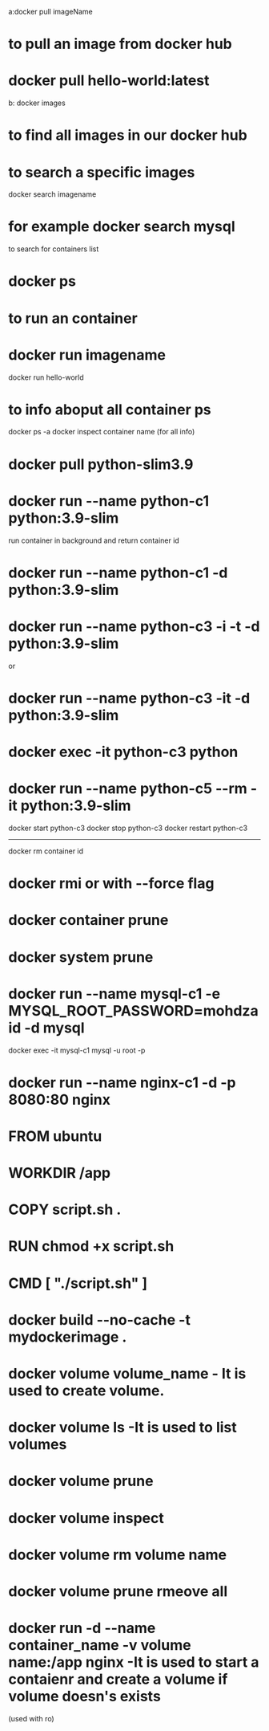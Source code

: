 a:docker pull imageName
# to pull an image from docker hub
#  docker pull hello-world:latest
b: docker images
# to find all images in our docker hub
# to search a specific  images
docker search imagename 
# for example docker search mysql

to search for containers list
# docker ps

# to run an container
# docker run imagename
docker run hello-world

# to info aboput all container ps
docker ps -a
docker inspect container name (for all info)


<!-- exmpale -->
# docker pull python-slim3.9
# docker run --name python-c1 python:3.9-slim

run container in background and return container id
# docker run --name python-c1 -d  python:3.9-slim 


 <!-- open in interactive mode it will remian in running state  -->
 # docker run --name python-c3 -i -t -d python:3.9-slim
 or
 # docker run --name python-c3 -it -d python:3.9-slim

<!-- execute a command in a running container -->
#  docker exec -it python-c3 python

<!-- remove container  after using it  -->
# docker run --name python-c5 --rm -it python:3.9-slim 

<!-- to stop container -->
docker start python-c3
docker stop python-c3
docker restart python-c3
****

<!-- remove container -->
docker rm container id

<!-- remove image -->
# docker rmi or with --force flag

<!-- This will remove all stopped containers -->
# docker container prune
# docker system prune

<!-- environment variable -->
# docker run --name mysql-c1 -e MYSQL_ROOT_PASSWORD=mohdzaid -d mysql 

<!-- mysql shell command -->
docker exec -it mysql-c1 mysql -u root -p

<!-- port map docker to our  machine -->
# docker run --name nginx-c1 -d -p 8080:80 nginx 

# FROM ubuntu


# WORKDIR /app


# COPY script.sh .


# RUN chmod +x script.sh

# CMD [ "./script.sh" ]

# docker build --no-cache -t mydockerimage .

# docker volume volume_name - It is used to create volume.

# docker volume Is -It is used to list volumes

# docker volume prune 
# docker volume inspect 
# docker volume rm volume name 
# docker volume prune rmeove all
# docker run -d --name container_name -v volume name:/app nginx -It is used to start a contaienr and create a volume if volume doesn's exists
(used with ro)


